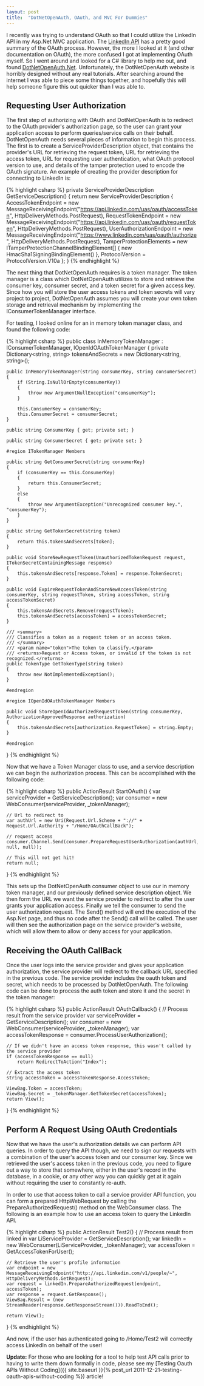 ```yaml
---
layout: post
title:  "DotNetOpenAuth, OAuth, and MVC For Dummies"
---
```


I recently was trying to understand OAuth so that I could utilize the LinkedIn API in my Asp.Net MVC application.  The <a href="https://developer.linkedin.com/documents/oauth-overview">LinkedIn API</a> has a pretty good summary of the OAuth process.  However, the more I looked at it (and other documentation on OAuth), the more confused I got at implementing OAuth myself.  So I went around and looked for a C# library to help me out, and found <a href="http://www.dotnetopenauth.net/">DotNetOpenAuth.Net</a>.  Unfortunately, the DotNetOpenAuth website is horribly designed without any real tutorials.  After searching around the internet I was able to piece some things together, and hopefully this will help someone figure this out quicker than I was able to.

<h2>Requesting User Authorization</h2>

The first step of authorizing with OAuth and DotNetOpenAuth is to redirect to the OAuth provider's authorization page, so the user can grant your application access to perform queries/service calls on their behalf.  DotNetOpenAuth needs several pieces of information to begin this process.  The first is to create a ServiceProviderDescription object, that contains the provider's URL for retrieving the request token, URL for retrieving the access token, URL for requesting user authentication,  what OAuth protocol version to use, and details of the tamper protection used to encode the OAuth signature.  An example of creating the provider description for connecting to LinkedIn is:

{% highlight csharp %}
private ServiceProviderDescription GetServiceDescription()
{
    return new ServiceProviderDescription
    {
        AccessTokenEndpoint = new MessageReceivingEndpoint("https://api.linkedin.com/uas/oauth/accessToken", HttpDeliveryMethods.PostRequest),
        RequestTokenEndpoint = new MessageReceivingEndpoint("https://api.linkedin.com/uas/oauth/requestToken", HttpDeliveryMethods.PostRequest),
        UserAuthorizationEndpoint = new MessageReceivingEndpoint("https://www.linkedin.com/uas/oauth/authorize", HttpDeliveryMethods.PostRequest),
        TamperProtectionElements = new ITamperProtectionChannelBindingElement[] { new HmacSha1SigningBindingElement() },
        ProtocolVersion = ProtocolVersion.V10a
    };
}
{% endhighlight %}

The next thing that DotNetOpenAuth requires is a token manager.  The token manager is a class which DotNetOpenAuth utilizes to store and retrieve the consumer key, consumer secret, and a token secret for a given access key.  Since how you will store the user access tokens and token secrets will vary project to project, DotNetOpenAuth assumes you will create your own token storage and retrieval mechanism by implementing the IConsumerTokenManager interface.

For testing, I looked online for an in memory token manager class, and found the following code:

{% highlight csharp %}
public class InMemoryTokenManager : IConsumerTokenManager, IOpenIdOAuthTokenManager
{
    private Dictionary<string, string> tokensAndSecrets = new Dictionary<string, string>();

    public InMemoryTokenManager(string consumerKey, string consumerSecret)
    {
        if (String.IsNullOrEmpty(consumerKey))
        {
            throw new ArgumentNullException("consumerKey");
        }

        this.ConsumerKey = consumerKey;
        this.ConsumerSecret = consumerSecret;
    }

    public string ConsumerKey { get; private set; }

    public string ConsumerSecret { get; private set; }

    #region ITokenManager Members

    public string GetConsumerSecret(string consumerKey)
    {
        if (consumerKey == this.ConsumerKey)
        {
            return this.ConsumerSecret;
        }
        else
        {
            throw new ArgumentException("Unrecognized consumer key.", "consumerKey");
        }
    }

    public string GetTokenSecret(string token)
    {
        return this.tokensAndSecrets[token];
    }

    public void StoreNewRequestToken(UnauthorizedTokenRequest request, ITokenSecretContainingMessage response)
    {
        this.tokensAndSecrets[response.Token] = response.TokenSecret;
    }

    public void ExpireRequestTokenAndStoreNewAccessToken(string consumerKey, string requestToken, string accessToken, string accessTokenSecret)
    {
        this.tokensAndSecrets.Remove(requestToken);
        this.tokensAndSecrets[accessToken] = accessTokenSecret;
    }

    /// <summary>
    /// Classifies a token as a request token or an access token.
    /// </summary>
    /// <param name="token">The token to classify.</param>
    /// <returns>Request or Access token, or invalid if the token is not recognized.</returns>
    public TokenType GetTokenType(string token)
    {
        throw new NotImplementedException();
    }

    #endregion

    #region IOpenIdOAuthTokenManager Members

    public void StoreOpenIdAuthorizedRequestToken(string consumerKey, AuthorizationApprovedResponse authorization)
    {
        this.tokensAndSecrets[authorization.RequestToken] = string.Empty;
    }

    #endregion
}
{% endhighlight %}

Now that we have a Token Manager class to use, and a service description we can begin the authorization process.  This can be accomplished with the following code:

{% highlight csharp %}
public ActionResult StartOAuth()
{
    var serviceProvider = GetServiceDescription();
    var consumer = new WebConsumer(serviceProvider, _tokenManager);

    // Url to redirect to
    var authUrl = new Uri(Request.Url.Scheme + "://" + Request.Url.Authority + "/Home/OAuthCallBack");

    // request access
    consumer.Channel.Send(consumer.PrepareRequestUserAuthorization(authUrl, null, null));

    // This will not get hit!
    return null;
}
{% endhighlight %}

This sets up the DotNetOpenAuth consumer object to use our in memory token manager, and our previously defined service description object.  We then form the URL we want the service provider to redirect to after the user grants your application access.  Finally we tell the consumer to send the user authorization request.  The Send() method will end the execution of the Asp.Net page, and thus no code after the Send() call will be called.  The user will then see the authorization page on the service provider's website, which will allow them to allow or deny access for your application.  

<h2>Receiving the OAuth CallBack</h2>

Once the user logs into the service provider and gives your application authorization, the service provider will redirect to the callback URL specified in the previous code.  The service provider includes the oauth token and secret, which needs to be processed by DotNetOpenAuth.  The following code can be done to process the auth token and store it and the secret in the token manager:

{% highlight csharp %}
public ActionResult OAuthCallback()
{
    // Process result from the service provider
    var serviceProvider = GetServiceDescription();
    var consumer = new WebConsumer(serviceProvider, _tokenManager);
    var accessTokenResponse = consumer.ProcessUserAuthorization();

    // If we didn't have an access token response, this wasn't called by the service provider
    if (accessTokenResponse == null)
        return RedirectToAction("Index");

    // Extract the access token
    string accessToken = accessTokenResponse.AccessToken;

    ViewBag.Token = accessToken;
    ViewBag.Secret = _tokenManager.GetTokenSecret(accessToken);
    return View();
}
{% endhighlight %}

<h2>Perform A Request Using OAuth Credentials</h2>

Now that we have the user's authorization details we can perform API queries.  In order to query the API though, we need to sign our requests with a combination of the user's access token and our consumer key.  Since we retrieved the user's access token in the previous code, you need to figure out a way to store that somewhere, either in the user's record in the database, in a cookie, or any other way you can quickly get at it again without requiring the user to constantly re-auth.

In order to use that access token to call a service provider API function, you can form a prepared HttpWebRequest by calling the PrepareAuthorizedRequest() method on the WebConsumer class.  The following is an example how to use an access token to query the LinkedIn API.

{% highlight csharp %}
public ActionResult Test2()
{
    // Process result from linked in
    var LiServiceProvider = GetServiceDescription();
    var linkedIn = new WebConsumer(LiServiceProvider, _tokenManager);
    var accessToken = GetAccessTokenForUser();

    // Retrieve the user's profile information
    var endpoint = new MessageReceivingEndpoint("http://api.linkedin.com/v1/people/~", HttpDeliveryMethods.GetRequest);
    var request = linkedIn.PrepareAuthorizedRequest(endpoint, accessToken);
    var response = request.GetResponse();
    ViewBag.Result = (new StreamReader(response.GetResponseStream())).ReadToEnd();

    return View();
}
{% endhighlight %}

And now, if the user has authenticated going to /Home/Test2 will correctly access LinkedIn on behalf of the user!

<b>Update:</b> For those who are looking for a tool to help test API calls prior to having to write them down formally in code, please see my [Testing Oauth APIs Without Coding]({{ site.baseurl }}{% post_url 2011-12-21-testing-oauth-apis-without-coding %}) article!